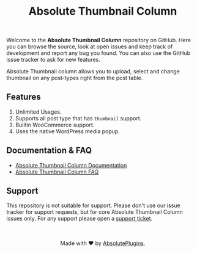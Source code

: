 <h1 style="text-align: center">Absolute Thumbnail Column</h1>

<br>

Welcome to the **Absolute Thumbnail Column** repository on GitHub.
Here you can browse the source, look at open issues and keep track of development and report any bug you found.
You can also use the GitHub issue tracker to ask for new features.

Absolute Thumbnail column allows you to upload, select and change thumbnail on any post-types right from the post table.

## Features

1. Unlimited Usages.
2. Supports all post type that has `thumbnail` support.
3. Builtin WooCommerce support.
4. Uses the native WordPress media popup.

## Documentation & FAQ
* [Absolute Thumbnail Column Documentation](https://go.absoluteplugins.com/goto/docs/absolute-thumbnail-column)
* [Absolute Thumbnail Column FAQ](https://go.absoluteplugins.com/goto/faq/absolute-thumbnail-column)

## Support
This repository is not suitable for support.
Please don't use our issue tracker for support requests,
but for core Absolute Thumbnail Column issues only.
For any support please open a [support ticket](https://go.absoluteplugins.com/goto/support/absolute-thumbnail-column).

[comment]: <> (Support requests in issues on this repository will be closed on sight.)

<p style="text-align: center">
    <br/><br/>
    Made with ❤️ by <a href="https://absoluteplugins.com/">AbsolutePlugins</a>.
</p>
